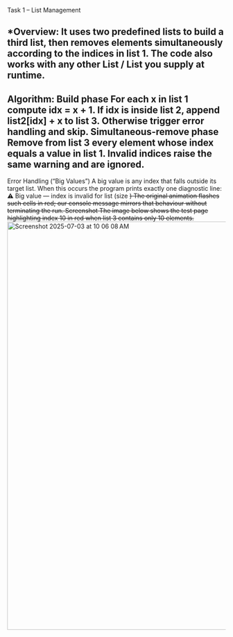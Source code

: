 Task 1 – List Management

*Overview:
It uses two predefined lists to build a third list, then removes elements simultaneously according to the indices in list 1.
The code also works with any other List<Integer> / List<String> you supply at runtime.
----------------
Algorithm:
Build phase
For each x in list 1 compute idx = x + 1.
If idx is inside list 2, append list2[idx] + x to list 3.
Otherwise trigger error handling and skip.
Simultaneous-remove phase
Remove from list 3 every element whose index equals a value in list 1.
Invalid indices raise the same warning and are ignored.
-------------
Error Handling (“Big Values”)
A big value is any index that falls outside its target list.
When this occurs the program prints exactly one diagnostic line:
⚠️  Big value — index <n> is invalid for list<m> (size <s>)
The original animation flashes such cells in red; our console message mirrors that behaviour without terminating the run.
Screenshot
The image below shows the test page highlighting index 10 in red when list 3 contains only 10 elements.
<img width="938" alt="Screenshot 2025-07-03 at 10 06 08 AM" src="https://github.com/user-attachments/assets/a31ee652-bc1c-4396-a096-0ace55cbe7a2" />
